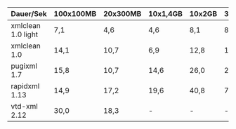   Dauer/Sek           | 100x100MB |  20x300MB |  10x1,4GB | 10x2GB | 3x7,5GB
----------------------|-----------|-----------|-----------|--------|---------- 
  xmlclean 1.0 light  |     7,1   |     4,6   |     4,6   |    8,1 |    8,3
  xmlclean 1.0        |    14,1   |    10,7   |     6,9   |   12,8 |   13,3
  pugixml 1.7         |    15,8   |    10,7   |    14,6   |   26,0 |   27,4
  rapidxml 1.13       |    14,9   |    17,2   |    19,6   |   40,8 |   71,2
  vtd-xml 2.12        |    30,0   |    18,3   |      -    |     -  |     -
  

